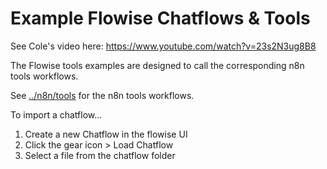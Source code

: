 # Example Flowise Chatflows & Tools

See Cole's video here: https://www.youtube.com/watch?v=23s2N3ug8B8

The Flowise tools examples are designed to call the corresponding n8n
tools workflows.

See [../n8n/tools](../n8n/tools) for the n8n tools workflows.

To import a chatflow...

1. Create a new Chatflow in the flowise UI
2. Click the gear icon > Load Chatflow
3. Select a file from the chatflow folder
